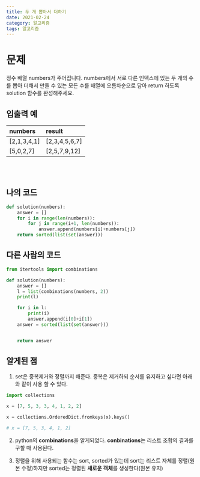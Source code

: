 ```yaml
---
title: 두 개 뽑아서 더하기
date: 2021-02-24
category: 알고리즘
tags: 알고리즘
---
```


# 문제

정수 배열 numbers가 주어집니다. numbers에서 서로 다른 인덱스에 있는 두 개의 수를 뽑아 더해서 만들 수 있는 모든 수를 배열에 오름차순으로 담아 return 하도록 solution 함수를 완성해주세요.
<br>

## 입출력 예

| numbers     | result        |
| :---------- | :------------ |
| [2,1,3,4,1] | [2,3,4,5,6,7] |
| [5,0,2,7]   | [2,5,7,9,12]  |

<br><br>

## 나의 코드

```python
def solution(numbers):
    answer = []
    for i in range(len(numbers)):
        for j in range(i+1, len(numbers)):
            answer.append(numbers[i]+numbers[j])
    return sorted(list(set(answer)))
```

## 다른 사람의 코드

```python
from itertools import combinations

def solution(numbers):
    answer = []
    l = list(combinations(numbers, 2))
    print(l)

    for i in l:
        print(i)
        answer.append(i[0]+i[1])
    answer = sorted(list(set(answer)))


    return answer
```

## 알게된 점

1. set은 중복제거와 정렬까지 해준다.
   중복은 제거하되 순서를 유지하고 싶다면 아래와 같이 사용 할 수 있다.

```python
import collections

x = [7, 5, 3, 3, 4, 1, 2, 2]

x = collections.OrderedDict.fromkeys(x).keys()

# x = [7, 5, 3, 4, 1, 2]
```

2. python의 **combinations**을 알게되었다.
   **conbinations**는 리스트 조합의 결과를 구할 때 사용된다.

3. 정렬을 위해 사용되는 함수는 sort, sorted가 있는데 sort는 리스트 자체를 정렬(원본 수정)하지만 sorted는 정렬된 **새로운 객체**를 생성한다(원본 유지)
